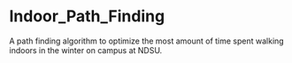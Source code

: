 # Indoor_Path_Finding
A path finding algorithm to optimize the most amount of time spent walking indoors in the winter on campus at NDSU.
